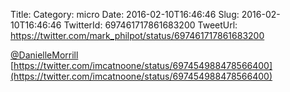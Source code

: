 Title: 
Category: micro
Date: 2016-02-10T16:46:46
Slug: 2016-02-10T16:46:46
TwitterId: 697461717861683200
TweetUrl: https://twitter.com/mark_philpot/status/697461717861683200

[@DanielleMorrill](https://twitter.com/DanielleMorrill)  [https://twitter.com/imcatnoone/status/697454988478566400](https://twitter.com/imcatnoone/status/697454988478566400)